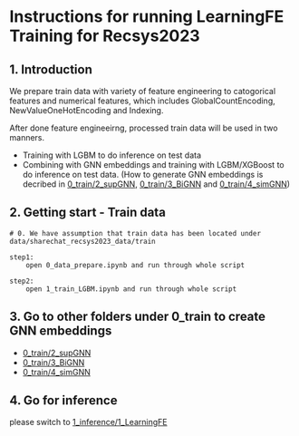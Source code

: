 # Instructions for running LearningFE Training for Recsys2023

## 1. Introduction

We prepare train data with variety of feature engineering to catogorical features and numerical features, which includes GlobalCountEncoding, NewValueOneHotEncoding and Indexing.

After done feature engineeirng, processed train data will be used in two manners. 
* Training with LGBM to do inference on test data
* Combining with GNN embeddings and training with LGBM/XGBoost to do inference on test data. (How to generate GNN embeddings is decribed in [0_train/2_supGNN](/0_train/2_supGNN/), [0_train/3_BiGNN](/0_train/3_BiGNN) and [0_train/4_simGNN](/0_train/4_simGNN))

## 2. Getting start - Train data

```
# 0. We have assumption that train data has been located under data/sharechat_recsys2023_data/train

step1:
    open 0_data_prepare.ipynb and run through whole script

step2:
    open 1_train_LGBM.ipynb and run through whole script

```

## 3. Go to other folders under 0_train to create GNN embeddings

* [0_train/2_supGNN](/0_train/2_supGNN/)
* [0_train/3_BiGNN](/0_train/3_BiGNN)
* [0_train/4_simGNN](/0_train/4_simGNN)

## 4. Go for inference

please switch to [1_inference/1_LearningFE](/1_inference/1_LearningFE/)
